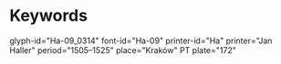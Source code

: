 # Keywords
glyph-id="Ha-09_0314"
font-id="Ha-09"
printer-id="Ha"
printer="Jan Haller"
period="1505–1525"
place="Kraków"
PT plate="172"
